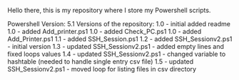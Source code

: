 Hello there, this is my repository where I store my Powershell scripts.

Powershell Version: 5.1
Versions of the repository:
    1.0 - initial added readme
    1.0 - added Add_printer.ps1
    1.0 - added Check_PC.ps1
    1.0 - added Add_Printer.ps1
    1.1 - added SSH_Session.ps1
    1.2 - added SSH_Sessionv2.ps1 - initial version
    1.3 - updated SSH_Sessionv2.ps1 - added empty lines and fixed loops values
    1.4 - updated SSH_Sessionv2.ps1 - changed variable to hashtable (needed to handle single entry csv file)
    1.5 - updated SSH_Sessionv2.ps1 - moved loop for listing files in csv directory